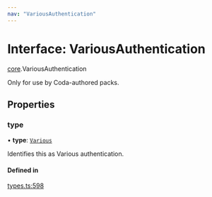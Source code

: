 ```yaml
---
nav: "VariousAuthentication"
---
```

# Interface: VariousAuthentication

[core](../modules/core.md).VariousAuthentication

Only for use by Coda-authored packs.

## Properties

### type

• **type**: [`Various`](../enums/core.AuthenticationType.md#various)

Identifies this as Various authentication.

#### Defined in

[types.ts:598](https://github.com/coda/packs-sdk/blob/main/types.ts#L598)
